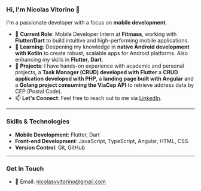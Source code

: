 ### Hi, I'm Nicolas Vitorino 👋

I'm a passionate developer with a focus on **mobile development**.

- 🔭 **Current Role**: Mobile Developer Intern at **Fitmass**, working with **Flutter/Dart** to build intuitive and high-performing mobile applications.
- 🌱 **Learning**: Deepening my knowledge in **native Android development with Kotlin** to create robust, scalable apps for Android platforms. Also enhancing my skills in **Flutter**, **Dart**.
- 💼 **Projects**: I have hands-on experience with academic and personal projects, a **Task Manager (CRUD) developed with Flutter** a **CRUD application developed with PHP**, a **landing page built with Angular** and a **Golang project consuming the ViaCep API** to retrieve address data by CEP (Postal Code).
- 📫 **Let's Connect**: Feel free to reach out to me via [LinkedIn](https://www.linkedin.com/in/nicolasvitorino/).

---

### Skills & Technologies
- **Mobile Development**: Flutter, Dart
- **Front-end Development**: JavaScript, TypeScript, Angular, HTML, CSS
- **Version Control**: Git, GitHub

---

### Get In Touch
- 📧 Email: nicolasvvitorino@gmail.com
